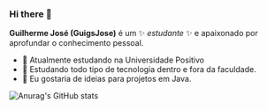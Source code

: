 ### Hi there 👋

**Guilherme José (GuigsJose)** é um ✨ _estudante_ ✨ e apaixonado por aprofundar o conhecimento pessoal.

- 🔭 Atualmente estudando na Universidade Positivo
- 🌱 Estudando todo tipo de tecnologia dentro e fora da faculdade.
- 🤔 Eu gostaria de ideias para projetos em Java.

![Anurag's GitHub stats](https://github-readme-stats.vercel.app/api?username=GuigsJose&show_icons=true&theme=dracula)
